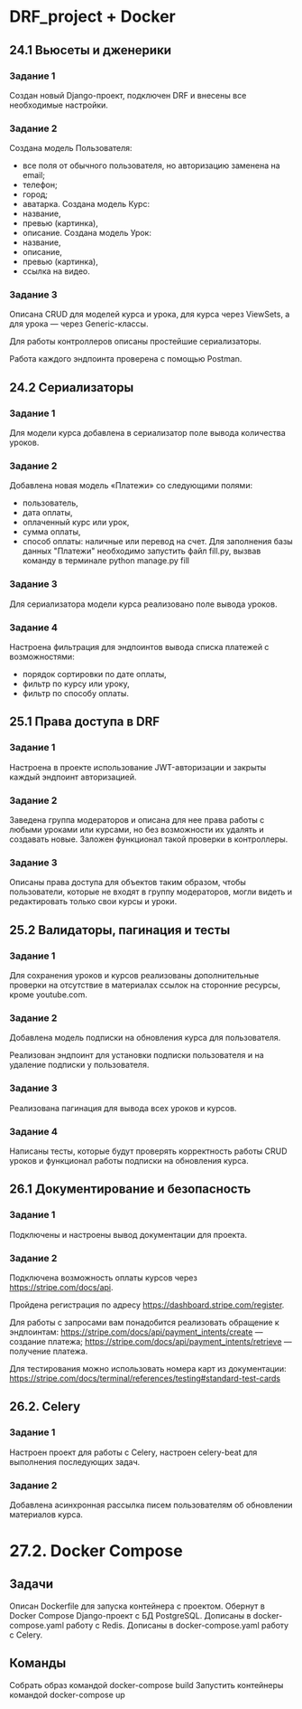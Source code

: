 # DRF_project + Docker

## 24.1 Вьюсеты и дженерики
### Задание 1

Создан новый Django-проект, подключен DRF и внесены все необходимые настройки.

### Задание 2

Создана модель Пользователя:
- все поля от обычного пользователя, но авторизацию заменена на email;
- телефон;
- город;
- аватарка.
Создана модель Курс:
- название,
- превью (картинка),
- описание.
Создана модель Урок:
- название,
- описание,
- превью (картинка),
- ссылка на видео.

### Задание 3

Описана CRUD для моделей курса и урока, для курса через ViewSets, а для урока — через Generic-классы.

Для работы контроллеров описаны простейшие сериализаторы.

Работа каждого эндпоинта проверена с помощью Postman.

## 24.2 Сериализаторы
### Задание 1

Для модели курса добавлена в сериализатор поле вывода количества уроков.

### Задание 2

Добавлена новая модель «Платежи» со следующими полями:
- пользователь,
- дата оплаты,
- оплаченный курс или урок,
- сумма оплаты,
- способ оплаты: наличные или перевод на счет.
Для заполнения базы данных "Платежи" необходимо запустить файл fill.py, вызвав команду в терминале python manage.py fill 

### Задание 3

Для сериализатора модели курса реализовано поле вывода уроков.

### Задание 4

Настроена фильтрация для эндпоинтов вывода списка платежей с возможностями:

- порядок сортировки по дате оплаты,
- фильтр по курсу или уроку,
- фильтр по способу оплаты.

## 25.1 Права доступа в DRF

### Задание 1

Настроена в проекте использование JWT-авторизации и закрыты каждый эндпоинт авторизацией.

### Задание 2

Заведена группа модераторов и описана для нее права работы с любыми уроками или курсами, но без возможности их удалять и создавать новые. Заложен функционал такой проверки в контроллеры.

### Задание 3

Описаны права доступа для объектов таким образом, чтобы пользователи, которые не входят в группу модераторов, могли видеть и редактировать только свои курсы и уроки.

## 25.2 Валидаторы, пагинация и тесты

### Задание 1

Для сохранения уроков и курсов реализованы дополнительные проверки на отсутствие в материалах ссылок на сторонние ресурсы, кроме youtube.com.

### Задание 2

Добавлена модель подписки на обновления курса для пользователя.

Реализован эндпоинт для установки подписки пользователя и на удаление подписки у пользователя.

### Задание 3

Реализована пагинация для вывода всех уроков и курсов.

### Задание 4

Написаны тесты, которые будут проверять корректность работы CRUD уроков и функционал работы подписки на обновления курса.

## 26.1 Документирование и безопасность

### Задание 1

Подключены и настроены вывод документации для проекта. 

### Задание 2

Подключена возможность оплаты курсов через https://stripe.com/docs/api.

Пройдена регистрация по адресу https://dashboard.stripe.com/register.

Для работы с запросами вам понадобится реализовать обращение к эндпоинтам:
https://stripe.com/docs/api/payment_intents/create — создание платежа;
https://stripe.com/docs/api/payment_intents/retrieve — получение платежа.

Для тестирования можно использовать номера карт из документации:
https://stripe.com/docs/terminal/references/testing#standard-test-cards

## 26.2. Celery

### Задание 1

Настроен проект для работы с Celery, настроен celery-beat для выполнения последующих задач.

### Задание 2

Добавлена асинхронная рассылка писем пользователям об обновлении материалов курса.

# 27.2. Docker Compose

## Задачи

Описан Dockerfile для запуска контейнера с проектом.
Обернут в Docker Compose Django-проект с БД PostgreSQL.
Дописаны в docker-compose.yaml работу с Redis.
Дописаны в docker-compose.yaml работу с Celery.

## Команды

Собрать образ командой docker-compose build
Запустить контейнеры командой docker-compose up
